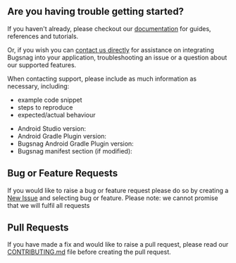 ## Are you having trouble getting started?
If you haven't already, please checkout our [documentation](https://docs.bugsnag.com/build-integrations/gradle/) for guides, references and tutorials.

Or, if you wish you can [contact us directly](mailto:support@bugsnag.com) for assistance on integrating Bugsnag into your application, troubleshooting an issue or a question about our supported features.

When contacting support, please include as much information as necessary, including:

- example code snippet
- steps to reproduce
- expected/actual behaviour 

* Android Studio version:
* Android Gradle Plugin version:
* Bugsnag Android Gradle Plugin version: 
* Bugsnag manifest section (if modified):

## Bug or Feature Requests
If you would like to raise a bug or feature request please do so by creating a [New Issue](https://github.com/bugsnag/bugsnag-android-gradle-plugin/issues/new/choose) and selecting bug or feature.
Please note: we cannot promise that we will fulfil all requests

## Pull Requests
If you have made a fix and would like to raise a pull request, please read our [CONTRIBUTING.md](../CONTRIBUTING.md) file before creating the pull request.
